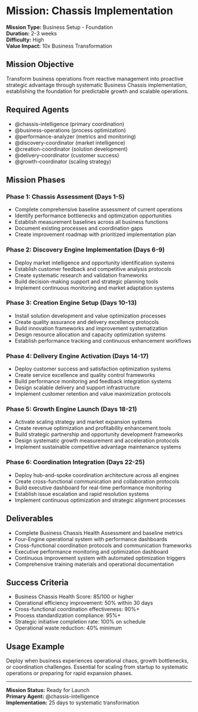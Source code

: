 # Mission: Chassis Implementation

**Mission Type:** Business Setup - Foundation  
**Duration:** 2-3 weeks  
**Difficulty:** High  
**Value Impact:** 10x Business Transformation

## Mission Objective

Transform business operations from reactive management into proactive strategic advantage through systematic Business Chassis implementation, establishing the foundation for predictable growth and scalable operations.

## Required Agents

- @chassis-intelligence (primary coordination)
- @business-operations (process optimization)
- @performance-analyzer (metrics and monitoring)
- @discovery-coordinator (market intelligence)
- @creation-coordinator (solution development)
- @delivery-coordinator (customer success)
- @growth-coordinator (scaling strategy)

## Mission Phases

### Phase 1: Chassis Assessment (Days 1-5)
- Complete comprehensive baseline assessment of current operations
- Identify performance bottlenecks and optimization opportunities
- Establish measurement baselines across all business functions
- Document existing processes and coordination gaps
- Create improvement roadmap with prioritized implementation plan

### Phase 2: Discovery Engine Implementation (Days 6-9)
- Deploy market intelligence and opportunity identification systems
- Establish customer feedback and competitive analysis protocols
- Create systematic research and validation frameworks
- Build decision-making support and strategic planning tools
- Implement continuous monitoring and market adaptation systems

### Phase 3: Creation Engine Setup (Days 10-13)
- Install solution development and value optimization processes
- Create quality assurance and delivery excellence protocols
- Build innovation frameworks and improvement systematization
- Design resource allocation and capacity optimization systems
- Establish performance tracking and continuous enhancement workflows

### Phase 4: Delivery Engine Activation (Days 14-17)
- Deploy customer success and satisfaction optimization systems
- Create service excellence and quality control frameworks
- Build performance monitoring and feedback integration systems
- Design scalable delivery and support infrastructure
- Implement customer retention and value maximization protocols

### Phase 5: Growth Engine Launch (Days 18-21)
- Activate scaling strategy and market expansion systems
- Create revenue optimization and profitability enhancement tools
- Build strategic partnership and opportunity development frameworks
- Design systematic growth measurement and acceleration protocols
- Implement sustainable competitive advantage maintenance systems

### Phase 6: Coordination Integration (Days 22-25)
- Deploy hub-and-spoke coordination architecture across all engines
- Create cross-functional communication and collaboration protocols
- Build executive dashboard for real-time performance monitoring
- Establish issue escalation and rapid resolution systems
- Implement continuous optimization and strategic alignment processes

## Deliverables

- Complete Business Chassis Health Assessment and baseline metrics
- Four-Engine operational system with performance dashboards
- Cross-functional coordination protocols and communication frameworks
- Executive performance monitoring and optimization dashboard
- Continuous improvement system with automated optimization triggers
- Comprehensive training materials and operational documentation

## Success Criteria

- Business Chassis Health Score: 85/100 or higher
- Operational efficiency improvement: 50% within 30 days
- Cross-functional coordination effectiveness: 90%+
- Process standardization compliance: 95%+
- Strategic initiative completion rate: 100% on schedule
- Operational waste reduction: 40% minimum

## Usage Example

Deploy when business experiences operational chaos, growth bottlenecks, or coordination challenges. Essential for scaling from startup to systematic operations or preparing for rapid expansion phases.

---

**Mission Status:** Ready for Launch  
**Primary Agent:** @chassis-intelligence  
**Implementation:** 25 days to systematic transformation
